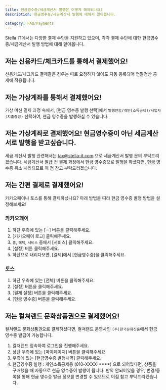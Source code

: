 ```yaml
---
title: 현금영수증/세금계산서 발행은 어떻게 해야되나요?
description: 현금영수증/세금계산서 발행에 대해서 알아봅니다.

category: FAQ/Payments
---
```


Stella IT에서는 다양한 결제 수단을 지원하고 있으며, 각각 결제 수단에 대한 현금영수증/세금계산서 발행 방법에 대해 알아봅니다.

## 저는 신용카드/체크카드를 통해서 결제했어요!
신용카드/체크카드 결제같은 경우는 따로 요청하지 않아도 자동 등록되어 연말정산 공제에 적용됩니다.

## 저는 가상계좌를 통해서 결제했어요!
가상 머신 결제 과정 속에서, [현금 영수증 발행 선택]에서 ``발행안함/개인(소득공제)/사업자(지출증빙)`` 선택하여, 현금 영수증을 발행하실 수 있습니다. 

## 저는 가상계좌로 결제했어요! 현금영수증이 아닌 세금계산서로 발행을 받고싶습니다.
세금 계산서 발행 관련해서는 tax@stella-it.com 으로 세금계산서 발행 문의 부탁드리겠습니다.
세금계산서 발급 전 결제 과정에서 현금 영수증으로 발행을 하셨다면, 현금 영수증 취소 처리되므로 이 점 참고 부탁드리겠습니다.

## 저는 간편 결제로 결제했어요!
카카오페이나 토스를 통해 결제하셨나요? 아래 방법을 따라 현금 영수증 발행 방법을 설정해보세요!

### 카카오페이
1. 하단 우측에 있는 [···] 버튼을 클릭해주세요.
2. [카카오페이 로고] 클릭해주세요.
3. ``홈``, ``혜택``, ``서비스`` 중에서 [서비스] 클릭해주세요.
4. [설정] 버튼 클릭해주세요.
5. 하단으로 내리다보면, [결제]에서 [현금영수증]을 클릭해주세요.

### 토스
1. 하단 우측에 있는 [전체] 버튼을 클릭해주세요.
2. [설정] 버튼을 클릭해주세요.
3. [결제 설정] 버튼을 클릭해주세요.
4. [현금 영수증] 버튼을 클릭해주세요.

## 저는 컬쳐랜드 문화상품권으로 결제했어요!
컬쳐랜드 문화상품권으로 결제하셨다면, 컬쳐랜드 운영사인 ``(주)한국문화진흥``에서 현금영수증 발급이 가능합니다.
1. 컬쳐랜드 접속하여 로그인을 진행해주세요.
2. 상단 우측에 있는 [마이페이지] 버튼을 클릭해주세요.
3. 우측에 있는 [현금영수증 발행내역] 클릭해주세요.
4. 현금영수증 발행 : 개인소득공제용 (010-XXXX-****) 으로 되어있다면, 상품을 구매했을 때 자동으로 현금 영수증이 발행이 됩니다.
만약 안되어있을 경우, 변경/등록을 통해 현금 영수증 발급 정보를 변경할 수 있으므로 이점 참고 부탁드리겠습니다.